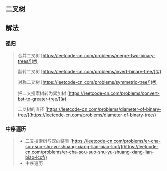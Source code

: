 ## 二叉树

## 解法

### 递归

> 合并二叉树  [https://leetcode-cn.com/problems/merge-two-binary-trees/](#)
>
> 翻转二叉树 [https://leetcode-cn.com/problems/invert-binary-tree/](#)
>
> 对称二叉树  [https://leetcode-cn.com/problems/symmetric-tree/](#)
>
> 把二叉搜索树转为累加树 [https://leetcode-cn.com/problems/convert-bst-to-greater-tree/](#)
>
> 二叉树的直径 [https://leetcode-cn.com/problems/diameter-of-binary-tree/](https://leetcode-cn.com/problems/diameter-of-binary-tree/)

### 中序遍历

> * 二叉搜索树与双向链表 [https://leetcode-cn.com/problems/er-cha-sou-suo-shu-yu-shuang-xiang-lian-biao-lcof/](https://leetcode-cn.com/problems/er-cha-sou-suo-shu-yu-shuang-xiang-lian-biao-lcof/)
> * 中序遍历

## 



